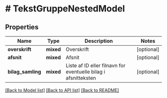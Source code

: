 # # TekstGruppeNestedModel

## Properties

Name | Type | Description | Notes
------------ | ------------- | ------------- | -------------
**overskrift** | **mixed** | Overskrift | [optional]
**afsnit** | **mixed** | Afsnit | [optional]
**bilag_samling** | **mixed** | Liste af ID eller filnavn for eventuelle bilag i afsnitteksten | [optional]

[[Back to Model list]](../../README.md#models) [[Back to API list]](../../README.md#endpoints) [[Back to README]](../../README.md)

